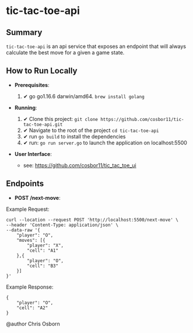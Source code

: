 # tic-tac-toe-api

## Summary

`tic-tac-toe-api`  is an api service that exposes an endpoint that will always calculate the best move for a given a game state.

## How to Run Locally
  - **Prerequisites**:  
    1. ✔ go go1.16.6 darwin/amd64. `brew install golang`
   
  - **Running**:
    1.  ✔  Clone this project: `git clone https://github.com/cosbor11/tic-tac-toe-api.git`
    2.  ✔  Navigate to the root of the project `cd tic-tac-toe-api`
    3.  ✔  run `go build` to install the dependencies
    4.  ✔  run: `go run server.go` to launch the application on localhost:5500

  - **User Interface**:
     -  see: https://github.com/cosbor11/tic_tac_toe_ui

## Endpoints

  - **POST /next-move**:

Example Request:
```
curl --location --request POST 'http://localhost:5500/next-move' \
--header 'Content-Type: application/json' \
--data-raw '{
    "player": "O",
    "moves": [{
        "player": "X",
        "cell": "A1"
    },{
        "player": "O",
        "cell": "B3"
    }]
}'
```

Example Response:
```
{
    "player": "O",
    "cell": "A2"
}
```


@author Chris Osborn






